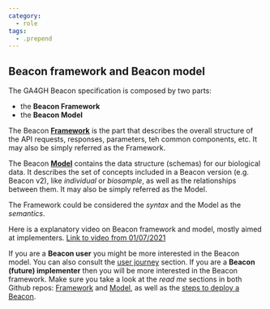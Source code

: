 ```yaml
---
category:
  - role
tags:
  - .prepend
---
```


## Beacon framework and Beacon model

The GA4GH Beacon specification is composed by two parts:

* the **Beacon Framework**
* the **Beacon Model**

The Beacon [**Framework**](https://github.com/ga4gh-beacon/beacon-framework-v2) is the part that describes the overall structure of the API requests, responses, parameters, teh common components, etc. It may also be simply referred as the Framework.

The Beacon [**Model**](https://github.com/ga4gh-beacon/beacon-v2-Models#readme) contains the data structure (schemas) for our biological data. It describes the set of concepts included in a Beacon version (e.g. Beacon v2), like *individual* or *biosample*, as well as the relationships between them. It may also be simply referred as the Model.

The Framework could be considered the *syntax* and the Model as the *semantics*.

Here is a explanatory video on Beacon framework and model, mostly aimed at implementers. [Link to video from 01/07/2021](https://vimeo.com/577530572.)

If you are a **Beacon user** you might be more interested in the Beacon model. You can also consult the [user journey]() section. 
If you are a **Beacon (future) implementer** then you will be more interested in the Beacon framework. Make sure you take a look at the *read me* sections in both Github repos: [Framework](https://github.com/ga4gh-beacon/beacon-framework-v2) and [Model](https://github.com/ga4gh-beacon/beacon-v2-Models#readme), as well as the [steps to deploy a Beacon]().
